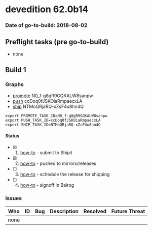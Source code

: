 # devedition 62.0b14

### Date of go-to-build: 2018-08-02

## Preflight tasks (pre go-to-build)
- none

## Build 1  

### Graphs
* [promote](https://tools.taskcluster.net/push-inspector/#/N0_f-g8gR9GQKALW8sanpw) N0_f-g8gR9GQKALW8sanpw
* [push](https://tools.taskcluster.net/push-inspector/#/ccDoq0fJSKOiaRmpaecxLA) ccDoq0fJSKOiaRmpaecxLA
* [ship](https://tools.taskcluster.net/push-inspector/#/NTMoQRjaRQ-xZsF4u8hn4Q) NTMoQRjaRQ-xZsF4u8hn4Q
```
export PROMOTE_TASK_ID=N0_f-g8gR9GQKALW8sanpw
export PUSH_TASK_ID=ccDoq0fJSKOiaRmpaecxLA
export SHIP_TASK_ID=NTMoQRjaRQ-xZsF4u8hn4Q
```


#### Status
- [x] 1.  [how-to](https://wiki.mozilla.org/Release:Release_Automation_on_Mercurial:Starting_a_Release#Submit_to_Ship_It)  - submit to Shipit
- [x] 2.  [how-to](https://github.com/mozilla-releng/releasewarrior-2.0/blob/master/docs/release-promotion/desktop/howto.md#push-artifacts-to-releases-directory)  - pushed to mirrors/releases
- [ ] 3.  [how-to](https://github.com/mozilla-releng/releasewarrior-2.0/blob/master/docs/release-promotion/desktop/howto.md#ship-the-release)  - schedule the release for shipping
- [ ] 4.  [how-to](https://github.com/mozilla-releng/releasewarrior-2.0/blob/master/docs/release-promotion/desktop/howto.md#obtain-sign-offs-for-changes)  - signoff in Balrog

### Issues
| Who                 | ID               | Bug                                                                 | Description                | Resolved                | Future Threat                |
| ------------------- | ---------------- | ------------------------------------------------------------------- | -------------------------- | ----------------------- | ---------------------------- |
| none | | | | | |

